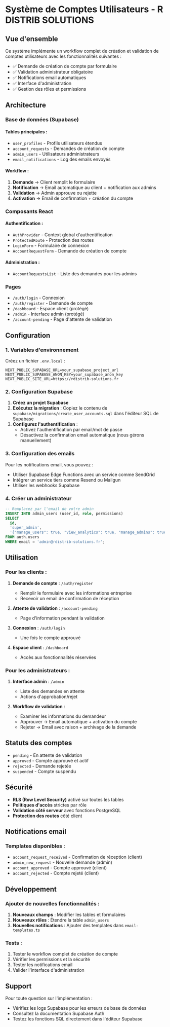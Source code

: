 # Système de Comptes Utilisateurs - R DISTRIB SOLUTIONS

## Vue d'ensemble

Ce système implémente un workflow complet de création et validation de comptes utilisateurs avec les fonctionnalités suivantes :

- ✅ Demande de création de compte par formulaire
- ✅ Validation administrateur obligatoire
- ✅ Notifications email automatiques
- ✅ Interface d'administration
- ✅ Gestion des rôles et permissions

## Architecture

### Base de données (Supabase)

#### Tables principales :
- `user_profiles` - Profils utilisateurs étendus
- `account_requests` - Demandes de création de compte
- `admin_users` - Utilisateurs administrateurs
- `email_notifications` - Log des emails envoyés

#### Workflow :
1. **Demande** → Client remplit le formulaire
2. **Notification** → Email automatique au client + notification aux admins
3. **Validation** → Admin approuve ou rejette
4. **Activation** → Email de confirmation + création du compte

### Composants React

#### Authentification :
- `AuthProvider` - Context global d'authentification
- `ProtectedRoute` - Protection des routes
- `LoginForm` - Formulaire de connexion
- `AccountRequestForm` - Demande de création de compte

#### Administration :
- `AccountRequestsList` - Liste des demandes pour les admins

### Pages

- `/auth/login` - Connexion
- `/auth/register` - Demande de compte
- `/dashboard` - Espace client (protégé)
- `/admin` - Interface admin (protégé)
- `/account-pending` - Page d'attente de validation

## Configuration

### 1. Variables d'environnement

Créez un fichier `.env.local` :

```env
NEXT_PUBLIC_SUPABASE_URL=your_supabase_project_url
NEXT_PUBLIC_SUPABASE_ANON_KEY=your_supabase_anon_key
NEXT_PUBLIC_SITE_URL=https://rdistrib-solutions.fr
```

### 2. Configuration Supabase

1. **Créez un projet Supabase**
2. **Exécutez la migration** : Copiez le contenu de `supabase/migrations/create_user_accounts.sql` dans l'éditeur SQL de Supabase
3. **Configurez l'authentification** :
   - Activez l'authentification par email/mot de passe
   - Désactivez la confirmation email automatique (nous gérons manuellement)

### 3. Configuration des emails

Pour les notifications email, vous pouvez :
- Utiliser Supabase Edge Functions avec un service comme SendGrid
- Intégrer un service tiers comme Resend ou Mailgun
- Utiliser les webhooks Supabase

### 4. Créer un administrateur

```sql
-- Remplacez par l'email de votre admin
INSERT INTO admin_users (user_id, role, permissions)
SELECT 
  id,
  'super_admin',
  '{"manage_users": true, "view_analytics": true, "manage_admins": true}'
FROM auth.users 
WHERE email = 'admin@rdistrib-solutions.fr';
```

## Utilisation

### Pour les clients :

1. **Demande de compte** : `/auth/register`
   - Remplir le formulaire avec les informations entreprise
   - Recevoir un email de confirmation de réception

2. **Attente de validation** : `/account-pending`
   - Page d'information pendant la validation

3. **Connexion** : `/auth/login`
   - Une fois le compte approuvé

4. **Espace client** : `/dashboard`
   - Accès aux fonctionnalités réservées

### Pour les administrateurs :

1. **Interface admin** : `/admin`
   - Liste des demandes en attente
   - Actions d'approbation/rejet

2. **Workflow de validation** :
   - Examiner les informations du demandeur
   - Approuver → Email automatique + activation du compte
   - Rejeter → Email avec raison + archivage de la demande

## Statuts des comptes

- `pending` - En attente de validation
- `approved` - Compte approuvé et actif
- `rejected` - Demande rejetée
- `suspended` - Compte suspendu

## Sécurité

- **RLS (Row Level Security)** activé sur toutes les tables
- **Politiques d'accès** strictes par rôle
- **Validation côté serveur** avec fonctions PostgreSQL
- **Protection des routes** côté client

## Notifications email

### Templates disponibles :
- `account_request_received` - Confirmation de réception (client)
- `admin_new_request` - Nouvelle demande (admin)
- `account_approved` - Compte approuvé (client)
- `account_rejected` - Compte rejeté (client)

## Développement

### Ajouter de nouvelles fonctionnalités :

1. **Nouveaux champs** : Modifier les tables et formulaires
2. **Nouveaux rôles** : Étendre la table `admin_users`
3. **Nouvelles notifications** : Ajouter des templates dans `email-templates.ts`

### Tests :

1. Tester le workflow complet de création de compte
2. Vérifier les permissions et la sécurité
3. Tester les notifications email
4. Valider l'interface d'administration

## Support

Pour toute question sur l'implémentation :
- Vérifiez les logs Supabase pour les erreurs de base de données
- Consultez la documentation Supabase Auth
- Testez les fonctions SQL directement dans l'éditeur Supabase